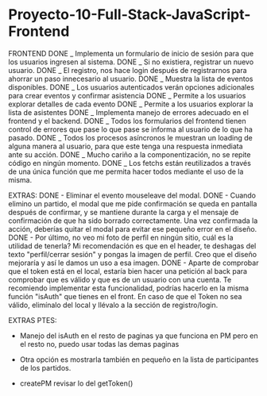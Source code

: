 # Proyecto-10-Full-Stack-JavaScript-Frontend

FRONTEND
DONE _ Implementa un formulario de inicio de sesión para que los usuarios ingresen al sistema.
DONE _ Si no existiera, registrar un nuevo usuario.
DONE _ El registro, nos hace login después de registrarnos para ahorrar un paso innecesario al usuario.
DONE _ Muestra la lista de eventos disponibles.
DONE _ Los usuarios autenticados verán opciones adicionales para crear eventos y confirmar asistencia
DONE _ Permite a los usuarios explorar detalles de cada evento
DONE _ Permite a los usuarios explorar la lista de asistentes
DONE _ Implementa manejo de errores adecuado en el frontend y el backend.
DONE _ Todos los formularios del frontend tienen control de errores que pase lo que pase se informa al usuario de lo que ha pasado.
DONE _ Todos los procesos asíncronos le muestran un loading de alguna manera al usuario, para que este tenga una respuesta inmediata ante su acción.
DONE _ Mucho cariño a la componentización, no se repite código en ningún momento.
DONE _ Los fetchs están reutilizados a través de una única función que me permita hacer todos mediante el uso de la misma.

EXTRAS:
DONE - Eliminar el evento mouseleave del modal.
DONE - Cuando elimino un partido, el modal que me pide confirmación se queda en pantalla después de confirmar, y se mantiene durante la carga y el mensaje de confirmación de que ha sido borrado correctamente. Una vez confirmada la acción, deberías quitar el modal para evitar ese pequeño error en el diseño.
DONE - Por último, no veo mi foto de perfil en ningún sitio, cuál es la utilidad de tenerla? Mi recomendación es que en el header, te deshagas del texto "perfil/cerrar sesión" y pongas la imagen de perfil. Creo que el diseño mejoraría y así le damos un uso a esa imagen.
DONE - Aparte de comprobar que el token está en el local, estaría bien hacer una petición al back para comprobar que es válido y que es de un usuario con una cuenta.
    Te recomiendo implementar esta funcionalidad, podrías hacerlo en la misma función "isAuth" que tienes en el front. En caso de que el Token no sea válido, elimínalo del local y llévalo a la sección de registro/login.

EXTRAS PTES:

-   Manejo del isAuth en el resto de paginas ya que funciona en PM pero en el resto no, puedo usar todas las demas paginas

-   Otra opción es mostrarla también en pequeño en la lista de participantes de los partidos.
-   createPM revisar lo del getToken()
